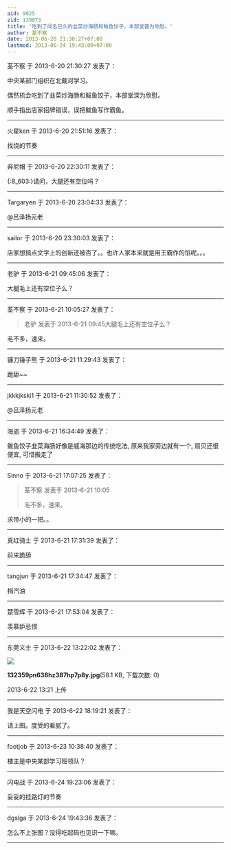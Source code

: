 ```yaml
---
aid: 9025
zid: 139073
title: '吃到了闻名已久的韭菜炒海肠和鲅鱼饺子，本部堂甚为欣慰。'
author: 荃不察
date: 2013-06-20 21:30:27+07:00
lastmod: 2013-06-24 19:43:00+07:00
---
```


荃不察 于 2013-6-20 21:30:27 发表了：

中央某部门组织在北戴河学习。

偶然机会吃到了韭菜炒海肠和鲅鱼饺子，本部堂深为欣慰。

顺手指出店家招牌错误，误把鲅鱼写作霸鱼。

---------

火星ken 于 2013-6-20 21:51:16 发表了：

找烧的节奏

---------

奔尼帽 于 2013-6-20 22:30:11 发表了：

{:8\_603:}请问，大腿还有空位吗？

---------

Targaryen 于 2013-6-20 23:04:33 发表了：

@吕泽扬元老

---------

sailor 于 2013-6-20 23:30:03 发表了：

店家想搞点文字上的创新还被否了。。也许人家本来就是用王霸作的馅呢。。。

---------

老驴 于 2013-6-21 09:45:06 发表了：

大腿毛上还有空位子么？

---------

荃不察 于 2013-6-21 10:05:27 发表了：

> 老驴 发表于 2013-6-21 09:45大腿毛上还有空位子么？



毛不多，速来。

---------

镰刀锤子熊 于 2013-6-21 11:29:43 发表了：

跪舔~~

---------

jkkkjkski1 于 2013-6-21 11:30:52 发表了：

@吕泽扬元老

---------

海盗 于 2013-6-21 16:34:49 发表了：

鲅鱼饺子韭菜海肠好像是威海那边的传统吃法, 原来我家旁边就有一个, 扇贝还很便宜, 可惜搬走了

---------

Sinno 于 2013-6-21 17:07:25 发表了：

> 荃不察 发表于 2013-6-21 10:05
> 
> 毛不多，速来。



求带小的一把。。

---------

真红骑士 于 2013-6-21 17:31:39 发表了：

前来跪舔

---------

tangjun 于 2013-6-21 17:34:47 发表了：

捐汽油

---------

楚雪辉 于 2013-6-21 17:53:04 发表了：

羡慕妒忌恨

---------

东莞义士 于 2013-6-22 13:22:02 发表了：

![](https://mirrors.tuna.tsinghua.edu.cn/osdn/lgqm/72877/132150102m7szlxxpym7b2.jpg)



**132359pn638hz387hp7p8y.jpg**(58.1 KB, 下载次数: 0)



2013-6-22 13:21 上传

---------

我是天空闪电 于 2013-6-22 18:19:21 发表了：

请上图。度受的看腻了。

---------

footjob 于 2013-6-23 10:38:40 发表了：

楼主是中央某部学习班领队？

---------

闪电战 于 2013-6-24 19:23:06 发表了：

妥妥的挂路灯的节奏

---------

dgslga 于 2013-6-24 19:43:36 发表了：

怎么不上张图？没得吃起码也见识一下嘛。

---------

